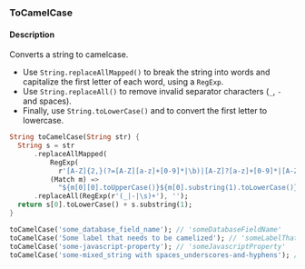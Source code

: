 ### ToCamelCase

#### Description



Converts a string to camelcase.

- Use `String.replaceAllMapped()` to break the string into words and capitalize the first letter of each word, using a `RegExp`.
- Use `String.replaceAll()` to remove invalid separator characters (`_`, `-` and spaces).
- Finally, use `String.toLowerCase()` and to convert the first letter to lowercase.

```dart
String toCamelCase(String str) {
  String s = str
      .replaceAllMapped(
          RegExp(
            r'[A-Z]{2,}(?=[A-Z][a-z]+[0-9]*|\b)|[A-Z]?[a-z]+[0-9]*|[A-Z]|[0-9]+'),
          (Match m) =>
            "${m[0][0].toUpperCase()}${m[0].substring(1).toLowerCase()}")
      .replaceAll(RegExp(r'(_|-|\s)+'), '');
  return s[0].toLowerCase() + s.substring(1);
}
```

```dart
toCamelCase('some_database_field_name'); // 'someDatabaseFieldName'
toCamelCase('Some label that needs to be camelized'); // 'someLabelThatNeedsToBeCamelized'
toCamelCase('some-javascript-property'); // 'someJavascriptProperty'
toCamelCase('some-mixed_string with spaces_underscores-and-hyphens'); // 'someMixedStringWithSpacesUnderscoresAndHyphens'
```
